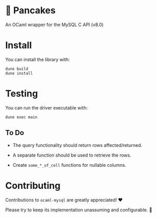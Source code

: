 # 🥞 Pancakes

An OCaml wrapper for the MySQL C API (v8.0)

# Install
You can install the library with:

    dune build
    dune install

# Testing
You can run the driver executable with:

    dune exec main

## To Do
* The query functionality should return rows affected/returned.

* A separate function should be used to retrieve the rows.

* Create `some_*_of_cell` functions for nullable columns.

# Contributing

Contributions to `ocaml-mysql` are greatly appreciated! ❤️

Please try to keep its implementation unassuming and configurable. 🙂
